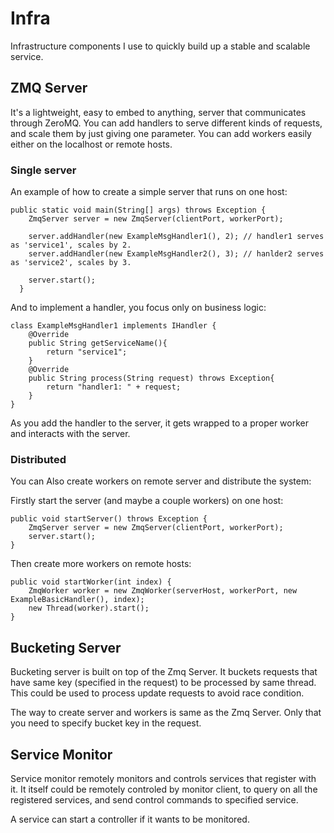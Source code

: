 # Infra
Infrastructure components I use to quickly build up a stable and scalable service.

## ZMQ Server
It's a lightweight, easy to embed to anything, server that communicates through ZeroMQ. You can add handlers to serve different kinds of requests, and scale them by just giving one parameter. You can add workers easily either on the localhost or remote hosts.
### Single server
An example of how to create a simple server that runs on one host:

    public static void main(String[] args) throws Exception {
      	ZmqServer server = new ZmqServer(clientPort, workerPort);
    
      	server.addHandler(new ExampleMsgHandler1(), 2);	// handler1 serves as 'service1', scales by 2.
      	server.addHandler(new ExampleMsgHandler2(), 3);	// hanlder2 serves as 'service2', scales by 3.
    
      	server.start();
      }

And to implement a handler, you focus only on business logic:

    class ExampleMsgHandler1 implements IHandler {
    	@Override
    	public String getServiceName(){
    		return "service1";
    	}
    	@Override
    	public String process(String request) throws Exception{
    		return "handler1: " + request;
    	}
    }

As you add the handler to the server, it gets wrapped to a proper worker and interacts with the server.

### Distributed
You can Also create workers on remote server and distribute the system:

Firstly start the server (and maybe a couple workers) on one host:

    public void startServer() throws Exception {
    	ZmqServer server = new ZmqServer(clientPort, workerPort);
    	server.start();
    }

Then create more workers on remote hosts:

    public void startWorker(int index) {
    	ZmqWorker worker = new ZmqWorker(serverHost, workerPort, new ExampleBasicHandler(), index);
    	new Thread(worker).start();
    }

## Bucketing Server
Bucketing server is built on top of the Zmq Server. It buckets requests that have same key (specified in the request) to be processed by same thread. This could be used to process update requests to avoid race condition.

The way to create server and workers is same as the Zmq Server. Only that you need to specify bucket key in the request.

## Service Monitor
Service monitor remotely monitors and controls services that register with it. It itself could be remotely controled by monitor client, to query on all the registered services, and send control commands to specified service. 

A service can start a controller if it wants to be monitored.
